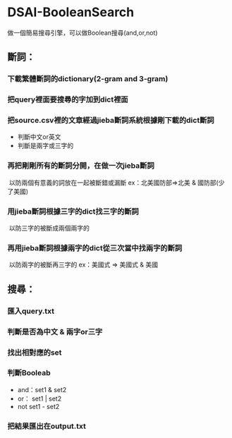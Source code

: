 # DSAI-BooleanSearch
做一個簡易搜尋引擎，可以做Boolean搜尋(and,or,not)


## 斷詞：
 ### 下載繁體斷詞的dictionary(2-gram and 3-gram)
 ### 把query裡面要搜尋的字加到dict裡面
### 把source.csv裡的文章經過jieba斷詞系統根據剛下載的dict斷詞
* 判斷中文or英文
* 判斷是兩字或三字的
### 再把剛剛所有的斷詞分開，在做一次jieba斷詞
  以防兩個有意義的詞放在一起被斷錯或漏斷
  ex：北美國防部=>北美 & 國防部(少了美國)
### 用jieba斷詞根據三字的dict找三字的斷詞
  以防三字的被斷成兩個兩字的
### 再用jieba斷詞根據兩字的dict從三次當中找兩字的斷詞
  以防兩字的被斷再三字的
  ex：美國式 => 美國式 & 美國
  
  
## 搜尋：
### 匯入query.txt
### 判斷是否為中文 & 兩字or三字
### 找出相對應的set
### 判斷Booleab
* and：set1 & set2
* or： set1 | set2
* not set1 - set2
### 把結果匯出在output.txt
